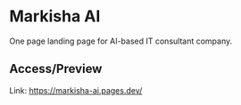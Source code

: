 # Markisha AI
One page landing page for AI-based IT consultant company.  

## Access/Preview
Link: https://markisha-ai.pages.dev/
